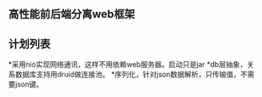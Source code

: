 ## 高性能前后端分离web框架
## 计划列表
 *采用nio实现网络通讯，这样不用依赖web服务器。启动只是jar
 *db层抽象，关系数据库支持用druid做连接池。
 *序列化，针对json数据解析，只传输值，不需要json键。
